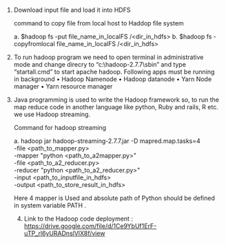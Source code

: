 1. Download input file and load it into HDFS

    command to copy file from local host to Haddop file system
    
    a. $hadoop fs -put file_name_in_localFS /<dir_in_hdfs>
    b. $hadoop fs -copyfromlocal file_name_in_localFS /<dir_in_hdfs> 
    
2. To run hadoop program we need to open terminal in administrative mode and change direcry to “c:\hadoop-2.7.7\sbin” and type “startall.cmd” to start apache hadoop. 
    Following apps must be running in background 
        • Hadoop Namenode 
        • Hadoop datanode
        • Yarn Node manager 
        • Yarn resource manager 
        
3. Java programming is used to write the Hadoop framework so, to run the map reduce code in another language like python, Ruby and rails, R  etc.
   we use Hadoop streaming.
   
   Command for hadoop streaming
   
   a. hadoop jar hadoop-streaming-2.7.7.jar 
      -D mapred.map.tasks=4  
      -file <path_to_mapper.py>  
      -mapper "python <path_to_a2mapper.py>"   
      -file <path_to_a2_reducer.py>  
      -reducer "python <path_to_a2_reducer.py>"  
      -input <path_to_inputfile_in_hdfs>  
      -output <path_to_store_result_in_hdfs> 
      
      Here 4 mapper is Used and absolute path of Python should be defined in system variable PATH .
      
   4. Link to the Hadoop code deployment : https://drive.google.com/file/d/1Ce9YbUf1ErF-uTP_rl6yURADnslVlX8f/view
